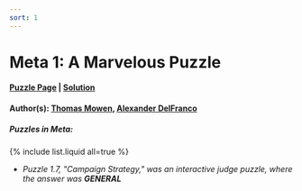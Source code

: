 ```yaml
---
sort: 1
---
```


# Meta 1: A Marvelous Puzzle

#### [Puzzle Page](1-p.pdf) | [Solution](1.pdf)
#### Author(s): [Thomas Mowen](../../../../search.html?q=Thomas+Mowen), [Alexander DelFranco](../../../../search.html?q=Alexander+DelFranco)

##### Puzzles in Meta:
{% include list.liquid all=true %}
- *Puzzle 1.7, "Campaign Strategy," was an interactive judge puzzle, where the answer was **GENERAL***
